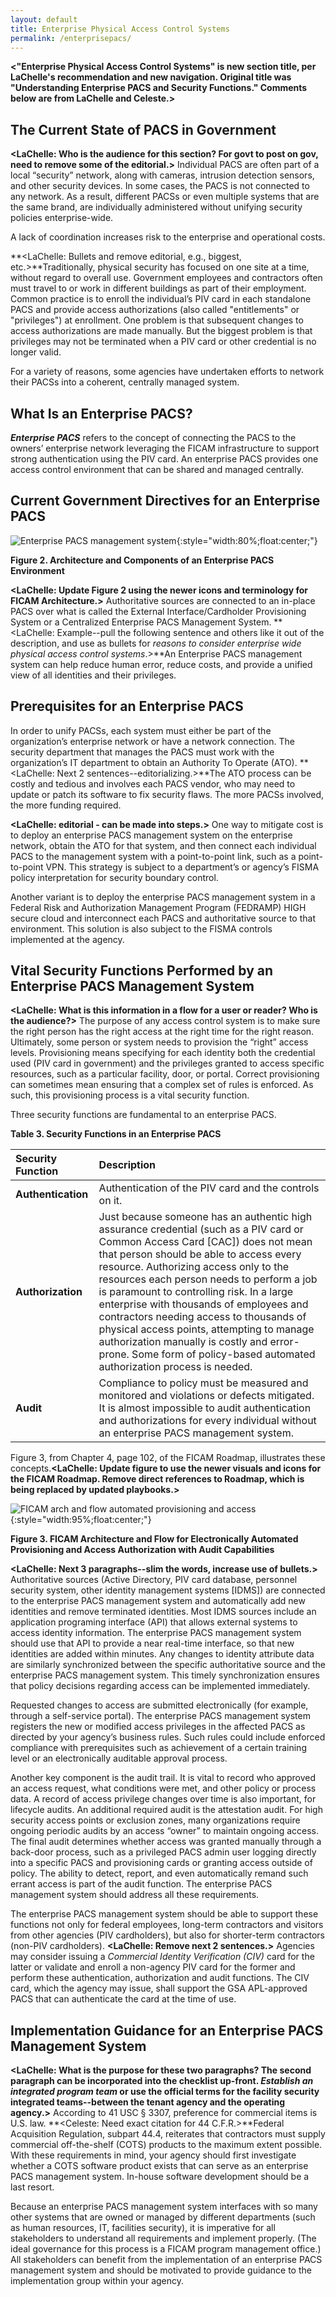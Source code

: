 ```yaml
---
layout: default
title: Enterprise Physical Access Control Systems
permalink: /enterprisepacs/
---
```

**<"Enterprise Physical Access Control Systems" is new section title, per LaChelle's recommendation and new navigation. Original title was "Understanding Enterprise PACS and Security Functions."  Comments below are from LaChelle and Celeste.>**


## The Current State of PACS in Government
**<LaChelle: Who is the audience for this section? For govt to post on gov, need to remove some of the editorial.>**
Individual PACS are often part of a local “security” network, along with cameras, intrusion detection sensors, and other security devices.  In some cases, the PACS is not connected to any network.  As a result, different PACSs or even multiple systems that are the same brand, are individually administered without unifying security policies enterprise-wide.

A lack of coordination increases risk to the enterprise and operational costs.

**<LaChelle: Bullets and remove editorial, e.g., biggest, etc.>**Traditionally, physical security has focused on one site at a time, without regard to overall use.  Government employees and contractors often must travel to or work in different buildings as part of their employment.  Common practice is to enroll the individual’s PIV card in each standalone PACS and provide access authorizations (also called "entitlements" or "privileges") at enrollment.  One problem is that subsequent changes to access authorizations are made manually.  But the biggest problem is that privileges may not be terminated when a PIV card or other credential is no longer valid.

For a variety of reasons, some agencies have undertaken efforts to network their PACSs into a coherent, centrally managed system.  

## What Is an Enterprise PACS?

**_Enterprise PACS_** refers to the concept of connecting the PACS to the owners’ enterprise network leveraging the FICAM infrastructure to support strong authentication using the PIV card.  An enterprise PACS provides one access control environment that can be shared and managed centrally.

## Current Government Directives for an Enterprise PACS

![Enterprise PACS management system](../img/enterprise_mgmt_system.png){:style="width:80%;float:center;"}

**Figure 2. Architecture and Components of an Enterprise PACS Environment**

**<LaChelle:  Update Figure 2 using the newer icons and terminology for FICAM Architecture.>**
Authoritative sources are connected to an in-place PACS over what is called the External Interface/Cardholder Provisioning System or a Centralized Enterprise PACS Management System.  **<LaChelle: Example--pull the following sentence and others like it out of the description, and use as bullets for _reasons to consider enterprise wide physical access control systems_.>**An Enterprise PACS management system can help reduce human error, reduce costs, and provide a unified view of all identities and their privileges.

## Prerequisites for an Enterprise PACS

In order to unify PACSs, each system must either be part of the organization’s enterprise network or have a network connection.  The security department that manages the PACS must work with the organization’s IT department to obtain an Authority To Operate (ATO). **<LaChelle: Next 2 sentences--editorializing.>**The ATO process can be costly and tedious and involves each PACS vendor, who may need to update or patch its software to fix security flaws.  The more PACSs involved, the more funding required.

**<LaChelle: editorial - can be made into steps.>** One way to mitigate cost is to deploy an enterprise PACS management system on the enterprise network, obtain the ATO for that system, and then connect each individual PACS to the management system with a point-to-point link, such as a point-to-point VPN.  This strategy is subject to a department’s or agency’s FISMA policy interpretation for security boundary control.

Another variant is to deploy the enterprise PACS management system in a Federal Risk and Authorization Management Program (FEDRAMP) HIGH secure cloud and interconnect each PACS and authoritative source to that environment.  This solution is also subject to the FISMA controls implemented at the agency.

## Vital Security Functions Performed by an Enterprise PACS Management System
**<LaChelle: What is this information in a flow for a user or reader? Who is the audience?>**
The purpose of any access control system is to make sure the right person has the right access at the right time for the right reason.  Ultimately, some person or system needs to provision the “right” access levels.  Provisioning means specifying for each identity both the credential used (PIV card in government) and the privileges granted to access specific resources, such as a particular facility, door, or portal.  Correct provisioning can sometimes mean ensuring that a complex set of rules is enforced.  As such, this provisioning process is a vital security function.

Three security functions are fundamental to an enterprise PACS.

**Table 3. Security Functions in an Enterprise PACS**

| **Security Function** | **Description**      |
| :----------- | :-------------------------------     |
| **Authentication**  |  Authentication of the PIV card and the controls on it. |  
| **Authorization**  | Just because someone has an authentic high assurance credential (such as a PIV card or Common Access Card [CAC]) does not mean that person should be able to access every resource.  Authorizing access only to the resources each person needs to perform a job is paramount to controlling risk.  In a large enterprise with thousands of employees and contractors needing access to thousands of physical access points, attempting to manage authorization manually is costly and error-prone.  Some form of policy-based automated authorization process is needed. |  
| **Audit**   | Compliance to policy must be measured and monitored and violations or defects mitigated.  It is almost impossible to audit authentication and authorizations for every individual without an enterprise PACS management system. |


Figure 3, from Chapter 4, page 102, of the FICAM Roadmap, illustrates these concepts.**<LaChelle: Update figure to use the newer visuals and icons for the FICAM Roadmap. Remove direct references to Roadmap, which is being replaced by updated playbooks.>**

![FICAM arch and flow automated provisioning and access](../img/arch_flow_provision_access.png){:style="width:95%;float:center;"}

**Figure 3. FICAM Architecture and Flow for Electronically Automated Provisioning and Access Authorization with Audit Capabilities**</br>

**<LaChelle: Next 3 paragraphs--slim the words, increase use of bullets.>**
Authoritative sources (Active Directory, PIV card database, personnel security system, other identity management systems [IDMS]) are connected to the enterprise PACS management system and automatically add new identities and remove terminated identities.  Most IDMS sources include an application programing interface (API) that allows external systems to access identity information.  The enterprise PACS management system should use that API to provide a near real-time interface, so that new identities are added within minutes.  Any changes to identity attribute data are similarly synchronized between the specific authoritative source and the enterprise PACS management system. This timely synchronization ensures that policy decisions regarding access can be implemented immediately.

Requested changes to access are submitted electronically (for example, through a self-service portal). The enterprise PACS management system registers the new or modified access privileges in the affected PACS as directed by your agency’s business rules.  Such rules could include enforced compliance with prerequisites such as achievement of a certain training level or an electronically auditable approval process.

Another key component is the audit trail.  It is vital to record who approved an access request, what conditions were met, and other policy or process data.  A record of access privilege changes over time is also important, for lifecycle audits.  An additional required audit is the attestation audit.  For high security access points or exclusion zones, many organizations require ongoing periodic audits by an access “owner” to maintain ongoing access.  The final audit determines whether access was granted manually through a back-door process, such as a privileged PACS admin user logging directly into a specific PACS and provisioning cards or granting access outside of policy.  The ability to detect, report, and even automatically remand such errant access is part of the audit function.  The enterprise PACS management system should address all these requirements.

The enterprise PACS management system should be able to support these functions not only for federal employees, long-term contractors and visitors from other agencies (PIV cardholders), but also for shorter-term contractors (non-PIV cardholders). **<LaChelle: Remove next 2 sentences.>** Agencies may consider issuing a _Commercial Identity Verification (CIV)_ card for the latter or validate and enroll a non-agency PIV card for the former and perform these authentication, authorization and audit functions.  The CIV card, which the agency may issue, shall support the GSA APL-approved PACS that can authenticate the card at the time of use.

## Implementation Guidance for an Enterprise PACS Management System
**<LaChelle: What is the purpose for these two paragraphs? The second paragraph can be incorporated into the checklist up-front. _Establish an integrated program team_ or use the official terms for the facility security integrated teams--between the tenant agency and the operating agency.>**
According to 41 USC &sect; 3307, preference for commercial items is U.S. law. **<Celeste: Need exact citation for 44 C.F.R.>**Federal Acquisition Regulation, subpart 44.4, reiterates that contractors must supply commercial off-the-shelf (COTS) products to the maximum extent possible. With these requirements in mind, your agency should first investigate whether a COTS software product exists that can serve as an enterprise PACS management system.  In-house software development should be a last resort.

Because an enterprise PACS management system interfaces with so many other systems that are owned or managed by different departments (such as human resources, IT, facilities security), it is imperative for all stakeholders to understand all requirements and implement properly. (The ideal governance for this process is a FICAM program management office.)  All stakeholders can benefit from the implementation of an enterprise PACS management system and should be motivated to provide guidance to the implementation group within your agency.  
